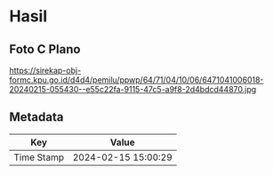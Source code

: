 # Hasil

## Foto C Plano

https://sirekap-obj-formc.kpu.go.id/d4d4/pemilu/ppwp/64/71/04/10/06/6471041006018-20240215-055430--e55c22fa-9115-47c5-a9f8-2d4bdcd44870.jpg


## Metadata

| Key        | Value               |
| ---------- | ------------------- |
| Time Stamp | 2024-02-15 15:00:29 |



